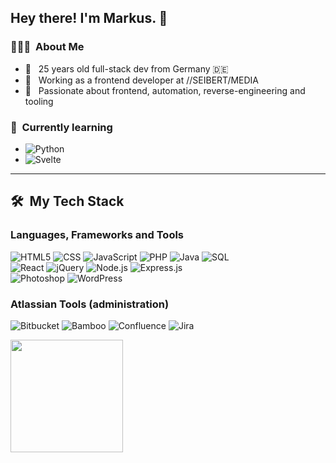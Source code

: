 ## Hey there! I'm Markus. 🖖

### 👨🏻‍💻 &nbsp;About Me

- 🤙 &nbsp; 25 years old full-stack dev from Germany 🇩🇪
- 💼 &nbsp; Working as a frontend developer at //SEIBERT/MEDIA
- 💯 &nbsp; Passionate about frontend, automation, reverse-engineering and tooling

### 📖 &nbsp;Currently learning

- ![Python](https://img.shields.io/badge/-Python-333333?style=flat&logo=python)
- ![Svelte](https://img.shields.io/badge/-Svelte-333333?style=flat&logo=svelte)

---

## 🛠 &nbsp;My Tech Stack

### Languages, Frameworks and Tools

![HTML5](https://img.shields.io/badge/-HTML-333333?style=flat&logo=HTML5)
![CSS](https://img.shields.io/badge/-CSS-333333?style=flat&logo=CSS3&logoColor=1572B6)
![JavaScript](https://img.shields.io/badge/-JavaScript-333333?style=flat&logo=javascript)
![PHP](https://img.shields.io/badge/-PHP-333333?style=flat&logo=php)
![Java](https://img.shields.io/badge/-Java-333333?style=flat&logo=java)
![SQL](https://img.shields.io/badge/-SQL-333333?style=flat&logo=mysql)
<br>
![React](https://img.shields.io/badge/-React-333333?style=flat&logo=react)
![jQuery](https://img.shields.io/badge/-jQuery-333333?style=flat&logo=jquery)
![Node.js](https://img.shields.io/badge/-Node.js-333333?style=flat&logo=node.js)
![Express.js](https://img.shields.io/badge/-Express.js-333333?style=flat&logo=express)
<br>
![Photoshop](https://img.shields.io/badge/-Photoshop-333333?style=flat&logo=adobe-photoshop)
![WordPress](https://img.shields.io/badge/-WordPress-333333?style=flat&logo=wordpress)

### Atlassian Tools (administration)

![Bitbucket](https://img.shields.io/badge/-Bitbucket-333333?style=flat&logo=bitbucket&logoColor=blue)
![Bamboo](https://img.shields.io/badge/-Bamboo-333333?style=flat&logo=bamboo&logoColor=blue)
![Confluence](https://img.shields.io/badge/-Confluence-333333?style=flat&logo=confluence&logoColor=blue)
![Jira](https://img.shields.io/badge/-Jira-333333?style=flat&logo=jira&logoColor=blue)

<!-- <img height="180em" src="https://github-readme-stats.vercel.app/api?username=mriot&theme=dracula&show_icons=true&count_private=true" /> -->
<img height="180em" src="https://github-readme-stats.vercel.app/api/top-langs/?username=mriot&theme=dracula&layout=compact&langs_count=10&count_private=true" />
